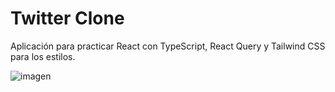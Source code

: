 # Twitter Clone

Aplicación para practicar React con TypeScript, React Query y Tailwind CSS para los estilos.

![imagen](https://github.com/Facug03/twitter-clone/assets/107658697/97254a72-93e0-4055-8a9f-a559e23a88c6)

